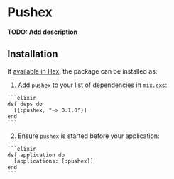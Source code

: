 # Pushex

**TODO: Add description**

## Installation

If [available in Hex](https://hex.pm/docs/publish), the package can be installed as:

  1. Add `pushex` to your list of dependencies in `mix.exs`:

    ```elixir
    def deps do
      [{:pushex, "~> 0.1.0"}]
    end
    ```

  2. Ensure `pushex` is started before your application:

    ```elixir
    def application do
      [applications: [:pushex]]
    end
    ```

